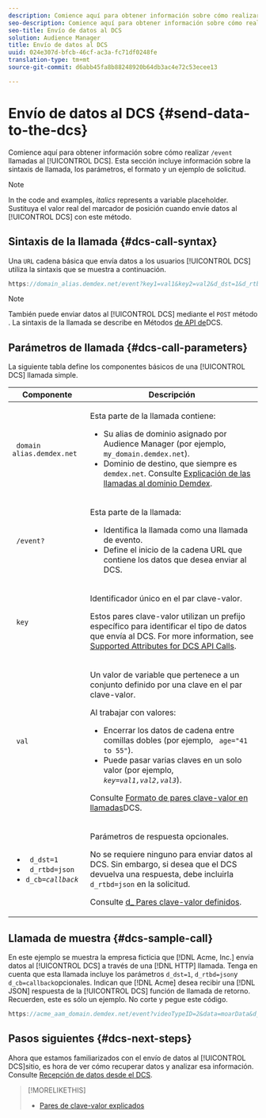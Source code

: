 ```yaml
---
description: Comience aquí para obtener información sobre cómo realizar llamadas /event al DCS. Esta sección incluye información sobre la sintaxis de llamada, los parámetros, el formato y un ejemplo de solicitud.
seo-description: Comience aquí para obtener información sobre cómo realizar llamadas /event al DCS. Esta sección incluye información sobre la sintaxis de llamada, los parámetros, el formato y un ejemplo de solicitud.
seo-title: Envío de datos al DCS
solution: Audience Manager
title: Envío de datos al DCS
uuid: 024e307d-bfcb-46cf-ac3a-fc71df0248fe
translation-type: tm+mt
source-git-commit: d6abb45fa8b88248920b64db3ac4e72c53ecee13

---
```



# Envío de datos al DCS {#send-data-to-the-dcs}

Comience aquí para obtener información sobre cómo realizar `/event` llamadas al [!UICONTROL DCS]. Esta sección incluye información sobre la sintaxis de llamada, los parámetros, el formato y un ejemplo de solicitud.

>[!NOTE]
>
>In the code and examples, *italics* represents a variable placeholder. Sustituya el valor real del marcador de posición cuando envíe datos al [!UICONTROL DCS] con este método.

## Sintaxis de la llamada {#dcs-call-syntax}

Una `URL` cadena básica que envía datos a los usuarios [!UICONTROL DCS] utiliza la sintaxis que se muestra a continuación.

```js
https://domain_alias.demdex.net/event?key1=val1&key2=val2&d_dst=1&d_rtbd=json&d_cb=callback
```

>[!NOTE]
>
>También puede enviar datos al [!UICONTROL DCS] mediante el `POST` método . La sintaxis de la llamada se describe en Métodos [de API de](../../../api/dcs-intro/dcs-api-reference/dcs-api-methods.md)DCS.

## Parámetros de llamada {#dcs-call-parameters}

La siguiente tabla define los componentes básicos de una [!UICONTROL DCS] llamada simple.

<table id="table_5F6A5B324EB848168543386516FBF384"> 
 <thead> 
  <tr> 
   <th colname="col1" class="entry"> Componente </th> 
   <th colname="col2" class="entry"> Descripción </th> 
  </tr> 
 </thead>
 <tbody> 
  <tr> 
   <td colname="col1"> <p> <code> domain alias.demdex.net</code> </p> </td> 
   <td colname="col2"> <p>Esta parte de la llamada contiene: </p> <p> 
     <ul id="ul_3EDA9C7BA6794D06BCB07A75A9BD2372"> 
      <li id="li_74624CA78D6F4536A8164AE1FA1DECB9">Su alias de dominio asignado por <span class="keyword"> Audience Manager</span> (por ejemplo, <code> my_domain.demdex.net</code>). </li> 
      <li id="li_08ABE91CA247403AA480B3FB4BEF83BA">Dominio de destino, que siempre es <code> demdex.net</code>. Consulte <a href="../../../reference/demdex-calls.md">Explicación de las llamadas al dominio Demdex</a>. </li> 
     </ul> </p> </td> 
  </tr> 
  <tr> 
   <td colname="col1"> <p> <code> /event?</code> </p> </td> 
   <td colname="col2"> <p>Esta parte de la llamada: </p> <p> 
     <ul id="ul_6332444A305A4F12A7CBE471CA508516"> 
      <li id="li_1C5C111B2B0E4621B3FC0C20D6516041">Identifica la llamada como una llamada de evento. </li> 
      <li id="li_DBCE9B1C70604A629ECD7AC0A9052198">Define el inicio de la cadena URL que contiene los datos que desea enviar al <span class="wintitle"> DCS</span>. </li> 
     </ul> </p> </td> 
  </tr> 
  <tr> 
   <td colname="col1"> <p> <code> key</code> </p> </td> 
   <td colname="col2"> <p>Identificador único en el par clave-valor. </p> <p>Estos pares clave-valor utilizan un prefijo específico para identificar el tipo de datos que envía al <span class="wintitle"> DCS</span>. For more information, see <a href="../../../api/dcs-intro/dcs-api-reference/dcs-keys.md"> Supported Attributes for DCS API Calls</a>. </p> </td> 
  </tr> 
  <tr> 
   <td colname="col1"> <p> <code> val</code> </p> </td> 
   <td colname="col2"> <p>Un valor de variable que pertenece a un conjunto definido por una clave en el par clave-valor. </p> <p>Al trabajar con valores: </p> <p> 
     <ul id="ul_624DC78759F74AD8920220058E54E083"> 
      <li id="li_091E5B4820EC4A93B775433E428E74AB">Encerrar los datos de cadena entre comillas dobles (por ejemplo, <code> age="41 to 55"</code>). </li> 
      <li id="li_C558E3BA6EE34413BBBB962D4CD0D10E">Puede pasar varias claves en un solo valor (por ejemplo, <i><code>key</i>=<i>val1,val2,val3</i></code></i>). </li> 
     </ul> </p> <p>Consulte <a href="../../../api/dcs-intro/dcs-api-reference/dcs-key-format.md"> Formato de pares clave-valor en llamadas</a>DCS. </p> </td>
  </tr> 
  <tr> 
   <td colname="col1"> <p> 
     <ul id="ul_36E2C1A0538D4D2C94DFC1335720A524"> 
      <li id="li_8902EED431CE4F0189A94868FA52DB1F"> <code> d_dst=1</code> </li> 
      <li id="li_4B6B29499D444E31808DE0A9AA0442D0"> <code> d_rtbd=json</code> </li> 
      <li id="li_3430CD0438604B83BE6437E6EC480816"> <code>d_cb=<i>callback</i></code> </li>
     </ul> </p> </td> 
   <td colname="col2"> <p>Parámetros de respuesta opcionales. </p> <p> No se requiere ninguno para enviar datos al <span class="wintitle"> DCS</span>. Sin embargo, si desea que el <span class="wintitle"> DCS</span> devuelva una respuesta, debe incluirla <code> d_rtbd=json</code> en la solicitud. </p> <p>Consulte <a href="../../../api/dcs-intro/dcs-api-reference/dcs-keys.md#d-attributes"> d_ Pares clave-valor definidos</a>. </p> </td> 
  </tr>
 </tbody>
</table>

## Llamada de muestra {#dcs-sample-call}

En este ejemplo se muestra la empresa ficticia que [!DNL Acme, Inc.] envía datos al [!UICONTROL DCS] a través de una [!DNL HTTP] llamada. Tenga en cuenta que esta llamada incluye los parámetros `d_dst=1`, `d_rtbd=json`y `d_cb=callback`opcionales. Indican que [!DNL Acme] desea recibir una [!DNL JSON] respuesta de la [!UICONTROL DCS] función de llamada de retorno. Recuerden, este es sólo un ejemplo. No corte y pegue este código.

```js
https://acme_aam_domain.demdex.net/event?videoTypeID=2&data=moarData&d_dst=1&d_rtbd=json&d_cb=acme_callback
```

## Pasos siguientes {#dcs-next-steps}

Ahora que estamos familiarizados con el envío de datos al [!UICONTROL DCS]sitio, es hora de ver cómo recuperar datos y analizar esa información. Consulte [Recepción de datos desde el DCS](../../../api/dcs-intro/dcs-event-calls/dcs-url-receive.md).

>[!MORELIKETHIS]
>
>* [Pares de clave-valor explicados](../../../reference/key-value-pairs-explained.md)

